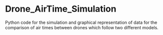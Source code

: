 # Drone_AirTime_Simulation
Python code for the simulation and graphical representation of data for the comparison of air times between drones which follow two different models.
